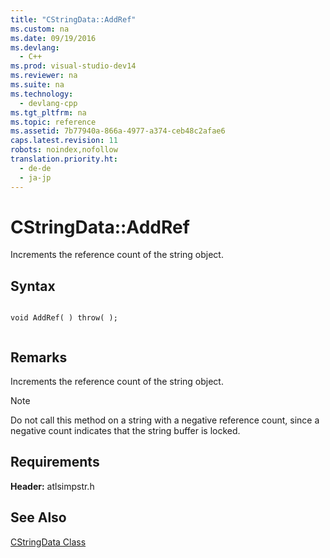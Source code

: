```yaml
---
title: "CStringData::AddRef"
ms.custom: na
ms.date: 09/19/2016
ms.devlang: 
  - C++
ms.prod: visual-studio-dev14
ms.reviewer: na
ms.suite: na
ms.technology: 
  - devlang-cpp
ms.tgt_pltfrm: na
ms.topic: reference
ms.assetid: 7b77940a-866a-4977-a374-ceb48c2afae6
caps.latest.revision: 11
robots: noindex,nofollow
translation.priority.ht: 
  - de-de
  - ja-jp
---
```

# CStringData::AddRef
Increments the reference count of the string object.  
  
## Syntax  
  
```  
  
void AddRef( ) throw( );  
  
```  
  
## Remarks  
 Increments the reference count of the string object.  
  
> [!NOTE]
>  Do not call this method on a string with a negative reference count, since a negative count indicates that the string buffer is locked.  
  
## Requirements  
 **Header:** atlsimpstr.h  
  
## See Also  
 [CStringData Class](../vs140/CStringData-Class.md)